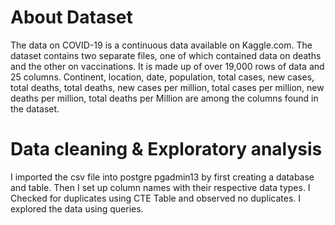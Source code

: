 # About Dataset
The data on COVID-19 is a continuous data available on Kaggle.com. The dataset contains two separate files, one of which contained data on deaths and the other on vaccinations. 
It is made up of over 19,000 rows of data and 25 columns. Continent, location, date, population, total cases, new cases, total deaths, total deaths, new cases per million, total cases per million, new deaths per million, total deaths per Million are among the columns found in the dataset.

# Data cleaning & Exploratory analysis 
I imported the csv file into postgre pgadmin13 by first creating a database and table. Then I set up column names with their respective data types. 
I Checked for duplicates using CTE Table and observed no duplicates.
I explored the data using queries.




